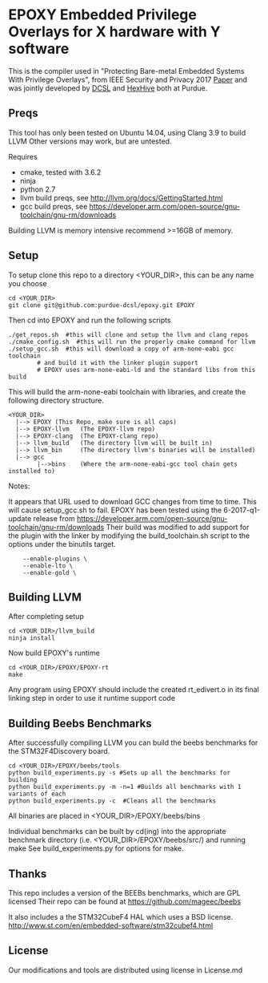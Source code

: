 # EPOXY Embedded Privilege Overlays for X hardware with Y software

This is the compiler used in
"Protecting Bare-metal Embedded Systems With Privilege Overlays",
from IEEE Security and Privacy 2017 [Paper](https://engineering.purdue.edu/dcsl/publications/papers/2017/final_oakland17-epoxy_cameraready.pdf)
and was jointly developed by [DCSL](https://engineering.purdue.edu/dcsl/)
and [HexHive](http://hexhive.github.io/) both at Purdue.

## Preqs

This tool has only been tested on Ubuntu 14.04, using Clang 3.9 to build LLVM
Other versions may work, but are untested.

Requires
* cmake, tested with 3.6.2
* ninja
* python 2.7
* llvm build preqs, see http://llvm.org/docs/GettingStarted.html
* gcc build preqs, see https://developer.arm.com/open-source/gnu-toolchain/gnu-rm/downloads

Building LLVM is memory intensive recommend >=16GB of memory.

## Setup
To setup clone this repo to a directory <YOUR_DIR>, this can be any name you choose
```
cd <YOUR_DIR>
git clone git@github.com:purdue-dcsl/epoxy.git EPOXY
```

Then cd into EPOXY and run the following scripts
```
./get_repos.sh  #this will clone and setup the llvm and clang repos
./cmake_config.sh  #this will run the properly cmake command for llvm
./setup_gcc.sh  #this will download a copy of arm-none-eabi gcc toolchain
		# and build it with the linker plugin support
		# EPOXY uses arm-none-eabi-ld and the standard libs from this build
```

This will build the arm-none-eabi toolchain with libraries, and
create the following directory structure.

```
<YOUR_DIR>
  |--> EPOXY (This Repo, make sure is all caps)
  |--> EPOXY-llvm   (The EPOXY-llvm repo)
  |--> EPOXY-clang  (The EPOXY-clang repo)
  |--> llvm_build   (The directory llvm will be built in)
  |--> llvm_bin     (The directory llvm's binaries will be installed)
  |--> gcc
        |-->bins    (Where the arm-none-eabi-gcc tool chain gets installed to)

```

Notes:

It appears that URL used to download GCC changes from time to time. This will
cause setup_gcc.sh to fail. EPOXY has been tested using the 6-2017-q1-update
release from https://developer.arm.com/open-source/gnu-toolchain/gnu-rm/downloads
Their build was modified to add support for the plugin with the linker by
modifying the build_toolchain.sh script to the options under the binutils
target.

```
    --enable-plugins \
    --enable-lto \
    --enable-gold \
```

## Building LLVM

After completing setup

```
cd <YOUR_DIR>/llvm_build
ninja install

```

Now build EPOXY's runtime
```
cd <YOUR_DIR>/EPOXY/EPOXY-rt
make
```
Any program using EPOXY should include the created rt_edivert.o in its final
linking step in order to use it runtime support code

## Building Beebs Benchmarks

After successfully compiling LLVM you can build the beebs benchmarks
for the STM32F4Discovery board.

```
cd <YOUR_DIR>/EPOXY/beebs/tools
python build_experiments.py -s #Sets up all the benchmarks for building
python build_experiments.py -m -n=1 #Builds all benchmarks with 1 variants of each
python build_experiments.py -c  #Cleans all the benchmarks

```

All binaries are placed in <YOUR_DIR>/EPOXY/beebs/bins

Individual benchmarks can be built by cd(ing) into the appropriate
benchmark directory (i.e. <YOUR_DIR>/EPOXY/beebs/src/<benchmark>) and running make
See build_experiments.py for options for make.

## Thanks
This repo includes a version of the BEEBs benchmarks, which are GPL licensed
Their repo can be found at https://github.com/mageec/beebs

It also includes a the STM32CubeF4 HAL which uses a BSD license.
http://www.st.com/en/embedded-software/stm32cubef4.html

## License
Our modifications and tools are distributed using license in License.md
